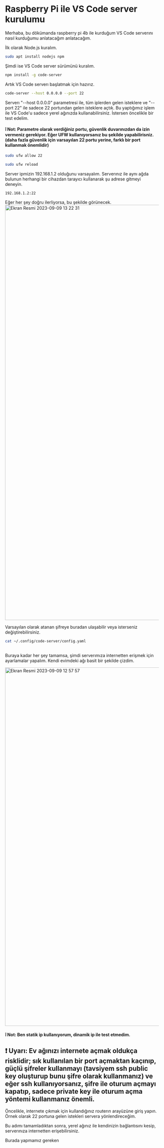 # Raspberry Pi ile VS Code server kurulumu

Merhaba, bu dökümanda raspberry pi 4b ile kurduğum VS Code serverını nasıl kurduğumu anlatacağım anlatacağım.<br>

İlk olarak Node.js kuralım.
```Bash
sudo apt install nodejs npm
```

Şimdi ise VS Code server sürümünü kuralım.
```Bash
npm install -g code-server
```

Artık VS Code serverı başlatmak için hazırız.
```Bash
code-server --host 0.0.0.0 --port 22
```
Serverı "--host 0.0.0.0" parametresi ile, tüm iplerden gelen isteklere ve "--port 22" ile sadece 22 portundan gelen isteklere açtık. Bu yaptığımız işlem ile VS Code'u sadece yerel ağınızda kullanabilirsiniz. İstersen öncelikle bir test edelim.<br>

#### ❕ Not: Parametre olarak verdiğiniz portu, güvenlik duvarınızdan da izin vermeniz gerekiyor. Eğer UFW kullanıyorsanız bu şekilde yapabilirisniz. (daha fazla güvenlik için varsayılan 22 portu yerine, farklı bir port kullanmak önemlidir)
```Bash
sudo ufw allow 22
```
```Bash
sudo ufw reload
```

Server ipmizin 192.168.1.2 olduğunu varsayalım. Serverınız ile aynı ağda bulunun herhangi bir cihazdan tarayıcı kullanarak şu adrese gitmeyi deneyin.
```URL
192.168.1.2:22
```
Eğer her şey doğru ilerliyorsa, bu şekilde görünecek.
<img width="1359" alt="Ekran Resmi 2023-09-09 13 22 31" src="https://github.com/Muratmirsad/raspberry-vscode-server/assets/57044743/866e7979-2876-4fb4-84bd-a7ea120e6dc4">

Varsayılan olarak atanan şifreye buradan ulaşabilir veya isterseniz değiştirebilirsiniz.
```Bash
cat ~/.config/code-server/config.yaml
```

<br>Buraya kadar her şey tamamsa, şimdi serverımıza internetten erişmek için ayarlamalar yapalım. Kendi evimdeki ağı basit bir şekilde çizdim.

<img width="1173" alt="Ekran Resmi 2023-09-09 12 57 57" src="https://github.com/Muratmirsad/raspberry-vscode-server/assets/57044743/6fe5dbbc-0ee3-41b0-a16d-3a114959458c">

#### ❕ Not: Ben statik ip kullanıyorum, dinamik ip ile test etmedim.
## ❗️ Uyarı: Ev ağınızı internete açmak oldukça risklidir; sık kullanılan bir port açmaktan kaçınıp, güçlü şifreler kullanmayı (tavsiyem ssh public key oluşturup bunu şifre olarak kullanmanız) ve eğer ssh kullanıyorsanız, şifre ile oturum açmayı kapatıp, sadece private key ile oturum açma yöntemi kullanmanız önemli.

Öncelikle, internete çıkmak için kullandığınız routerın arayüzüne giriş yapın. Örnek olarak 22 portuna gelen istekleri servera yönlendireceğim.


Bu adımı tamamladıktan sonra, yerel ağınız ile kendinizin bağlantısını kesip, serverınıza internetten erişebilirsiniz.

Burada yapmamız gereken
